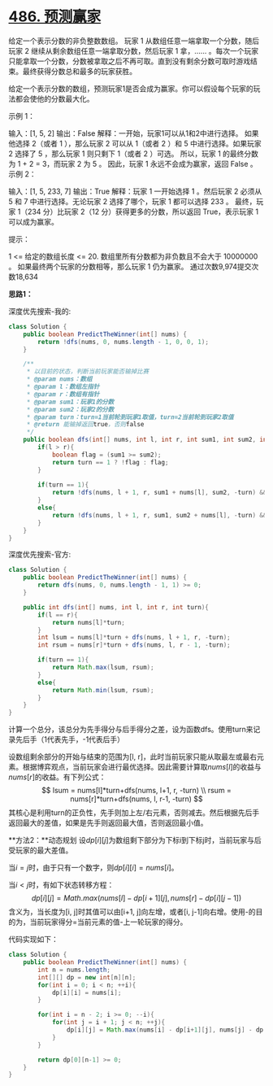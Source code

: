 # [486. 预测赢家](https://leetcode-cn.com/problems/predict-the-winner/)
给定一个表示分数的非负整数数组。 玩家 1 从数组任意一端拿取一个分数，随后玩家 2 继续从剩余数组任意一端拿取分数，然后玩家 1 拿，…… 。每次一个玩家只能拿取一个分数，分数被拿取之后不再可取。直到没有剩余分数可取时游戏结束。最终获得分数总和最多的玩家获胜。

给定一个表示分数的数组，预测玩家1是否会成为赢家。你可以假设每个玩家的玩法都会使他的分数最大化。

 

示例 1：

输入：[1, 5, 2]
输出：False
解释：一开始，玩家1可以从1和2中进行选择。
如果他选择 2（或者 1 ），那么玩家 2 可以从 1（或者 2 ）和 5 中进行选择。如果玩家 2 选择了 5 ，那么玩家 1 则只剩下 1（或者 2 ）可选。
所以，玩家 1 的最终分数为 1 + 2 = 3，而玩家 2 为 5 。
因此，玩家 1 永远不会成为赢家，返回 False 。
示例 2：

输入：[1, 5, 233, 7]
输出：True
解释：玩家 1 一开始选择 1 。然后玩家 2 必须从 5 和 7 中进行选择。无论玩家 2 选择了哪个，玩家 1 都可以选择 233 。
     最终，玩家 1（234 分）比玩家 2（12 分）获得更多的分数，所以返回 True，表示玩家 1 可以成为赢家。
 

提示：

1 <= 给定的数组长度 <= 20.
数组里所有分数都为非负数且不会大于 10000000 。
如果最终两个玩家的分数相等，那么玩家 1 仍为赢家。
通过次数9,974提交次数18,634


**思路1：**

深度优先搜索-我的:

```java
class Solution {
    public boolean PredictTheWinner(int[] nums) {
        return !dfs(nums, 0, nums.length - 1, 0, 0, 1);
    }

    /**
     * 以目前的状态，判断当前玩家能否输掉比赛
     * @param nums：数组
     * @param l：数组左指针
     * @param r：数组有指针
     * @param sum1：玩家1的分数
     * @param sum2：玩家2的分数
     * @param turn：turn=1当前轮到玩家1取值，turn=2当前轮到玩家2取值
     * @return 能输掉返回true，否则false
     */
    public boolean dfs(int[] nums, int l, int r, int sum1, int sum2, int turn){
        if(l > r){
            boolean flag = (sum1 >= sum2);
            return turn == 1 ? !flag : flag;
        }
         
        if(turn == 1){
            return !dfs(nums, l + 1, r, sum1 + nums[l], sum2, -turn) && !dfs(nums, l, r - 1, sum1 + nums[r], sum2, -turn);
        }
        else{
            return !dfs(nums, l + 1, r, sum1, sum2 + nums[l], -turn) && !dfs(nums, l, r - 1, sum1, sum2 + nums[r], -turn);
        }
    }
}
```

深度优先搜索-官方:
```java
class Solution {
    public boolean PredictTheWinner(int[] nums) {
        return dfs(nums, 0, nums.length - 1, 1) >= 0;
    }

    public int dfs(int[] nums, int l, int r, int turn){
        if(l == r){
            return nums[l]*turn;
        }
        int lsum = nums[l]*turn + dfs(nums, l + 1, r, -turn);
        int rsum = nums[r]*turn + dfs(nums, l, r - 1, -turn);

        if(turn == 1){
            return Math.max(lsum, rsum);
        }
        else{
            return Math.min(lsum, rsum);
        }
    }
}
```

计算一个总分，该总分为先手得分与后手得分之差，设为函数dfs。使用turn来记录先后手（1代表先手，-1代表后手）

设数组剩余部分的开始与结束的范围为[l, r]，此时当前玩家只能从取最左或最右元素。根据博弈观点，当前玩家会进行最优选择。因此需要计算取$nums[l]$的收益与$nums[r]$的收益。有下列公式：
$$
lsum = nums[l]*turn+dfs(nums, l+1, r, -turn) \\
rsum = nums[r]*turn+dfs(nums, l, r-1, -turn)
$$
其核心是利用turn的正负性，先手则加上左/右元素，否则减去。然后根据先后手返回最大的差值，如果是先手则返回最大值，否则返回最小值。


**方法2：**动态规划
设$dp[i][j]$为数组剩下部分为下标i到下标j时，当前玩家与后受玩家的最大差值。

当$i=j$时，由于只有一个数字，则$dp[i][i] = nums[i]$。

当$i<j$时，有如下状态转移方程：
$$
dp[i][j] = Math.max(nums[l] - dp[i+1][j], nums[r] - dp[i][j-1])
$$
含义为，当长度为[i, j]时其值可以由[i+1, j]向左增，或者[i, j-1]向右增。使用-的目的为，当前玩家得分=当前元素的值-上一轮玩家的得分。

代码实现如下：
```java
class Solution {
    public boolean PredictTheWinner(int[] nums) {
        int n = nums.length;
        int[][] dp = new int[n][n];
        for(int i = 0; i < n; ++i){
            dp[i][i] = nums[i];
        }

        for(int i = n - 2; i >= 0; --i){
            for(int j = i + 1; j < n; ++j){
                dp[i][j] = Math.max(nums[i] - dp[i+1][j], nums[j] - dp[i][j-1]);
            }
        }

        return dp[0][n-1] >= 0;
    }
}
```